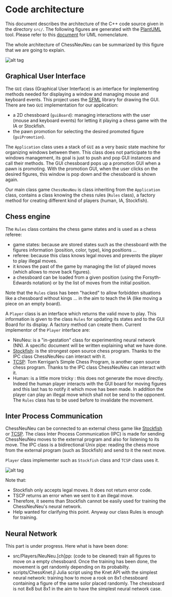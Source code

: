 # Code architecture

This document describes the architecture of the C++ code source given
in the directory `src/`. The following figures are generated with the
[PlantUML](http://plantuml.com/) tool. Please refer to this
[document](http://plantuml.com/class-diagram) for UML nomenclature.

The whole architecture of ChessNeuNeu can be summarized by this figure
that we are going to explain.

![alt tag](https://github.com/Lecrapouille/LEchecDeNeuneu/blob/master/doc/UML/class.png)

## Graphical User Interface

The `GUI` class (Graphical User Interface) is an interface for
implementing methods needed for displaying a window and managing mouse
and keyboard events. This project uses the
[SFML](https://www.sfml-dev.org/index-fr.php) library for drawing the
GUI. There are two `GUI` implementation for our application:
* a 2D chessboard (`guiBoard`): managing interactions with the user
  (mouse and keyboard events) for letting it playing a chess game with
  the IA or Stockfish.
* the pawn promotion for selecting the desired promoted figure
  (`guiPromotion`).

The `Application` class uses a stack of `GUI` as a very basic state
machine for organizing windows between them.  This class does not
participate to the windows management, its goal is just to push and
pop GUI instances and call their methods. The GUI chessboard pops up a
promotion GUI when a pawn is promoting. With the promotion GUI, when
the user clicks on the desired figures, this window is pop down and
the chessboard is shown again.

Our main class game `ChessNeuNeu` is class inheriting from the
`Application` class, contains a class knowing the chess rules (`Rules`
class), a factory method for creating different kind of players
(human, IA, Stockfish).

## Chess engine

The `Rules` class contains the chess game states and is used as a
chess referee:
* game states: because are stored states such as the chessboard with
  the figures information (position, color, type), king positions ...
* referee: because this class knows legal moves and prevents the
  player to play illegal moves.
* it knows the past of the game by managing the list of played moves
  (which allows to move back figures).
* a chessboard can be loaded from a given position (using the
  Forsyth-Edwards notation) or by the list of moves from the initial
  position.

Note that the `Rules` class has been "hacked" to allow forbidden
situations like a chessboard without kings ... in the aim to teach the
IA (like moving a piece on an empty board).

A `Player` class is an interface which returns the valid move to
play. This information is given to the class `Rules` for updating its
states and to the GUI Board for its display. A factory method can
create them. Current implementor of the `Player` interface are:
* NeuNeu: is a "in-gestation" class for experimenting neural network
  (NN). A specific document will be written explaining what we have
  done.
* [Stockfish](https://github.com/mcostalba/Stockfish): is the
  strongest open source chess program. Thanks to the IPC class
  ChessNeuNeu can interact with it.
* [TCSP](http://www.tckerrigan.com/Chess/TSCP/): Tom Kerrigan’s Simple
  Chess Program, is another open source chess program. Thanks to the
  IPC class ChessNeuNeu can interact with it.
* Human: is a little more tricky : this does not generate the move
  directly. Indeed the human player interacts with the GUI board for
  moving figures and this last has to notify it which move has been
  made. In addition the player can play an illegal move which shall
  not be send to the opponent. The `Rules` class has to be used before
  to invalidate the movement.

## Inter Process Communication

ChessNeuNeu can be connected to an external chess game like
[Stockfish](https://github.com/mcostalba/Stockfish) or
[TCSP](http://www.tckerrigan.com/Chess/TSCP/).  The class Inter
Process Communication (IPC) is made for sending ChessNeuNeu moves to
the external program and also for listening to its move. The IPC class
is a bidirectional Unix pipe: reading the chess move from the external
program (such as Stockfish) and send to it the next move.

`Player` class implementer such as `Stockfish` class and `TCSP` class uses it.

![alt tag](https://github.com/Lecrapouille/LEchecDeNeuneu/blob/master/doc/UML/IPC.png)

Note that:
* Stockfish only accepts legal moves. It does not return error code.
* TSCP returns an error when we sent to it an illegal move.
* Therefore, it seems than Stockfish cannot be easily used for
  training the ChessNeuNeu's neural network.
* Help wanted for clarifying this point. Anyway our class Rules is
  enough for training.

## Neural Network

This part is under progress. Here what is have been done:
* src/Players/NeuNeu.[ch]pp: (code to be cleaned) train all figures to
  move on a empty chessboard. Once the training has been done, the
  movement is get randomly depending on its probabilty.
* scripts/ChessKnet.jl Julia script using the Knet API with the
  simplest neural network: training how to move a rook on 8x1
  chessboard containing a figure of the same solor placed
  randomly. The chessboard is not 8x8 but 8x1 in the aim to have the
  simplest neural network case.

